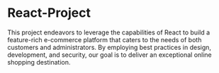 # React-Project
This project endeavors to leverage the capabilities of React to build a feature-rich e-commerce platform that caters to the needs of both customers and administrators. By employing best practices in design, development, and security, our goal is to deliver an exceptional online shopping destination.
